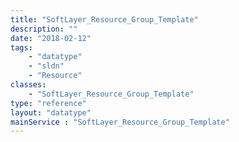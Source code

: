 ```yaml
---
title: "SoftLayer_Resource_Group_Template"
description: ""
date: "2018-02-12"
tags:
    - "datatype"
    - "sldn"
    - "Resource"
classes:
    - "SoftLayer_Resource_Group_Template"
type: "reference"
layout: "datatype"
mainService : "SoftLayer_Resource_Group_Template"
---
```

